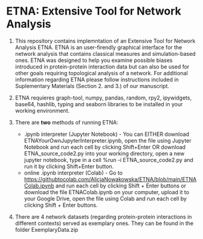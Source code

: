 # ETNA: Extensive Tool for Network Analysis
1. This repository contains implemntation of an Extensive Tool for Network Analysis ETNA. ETNA is an user-firendly graphical interface for the network analysis that contains classical measures and simulation-based ones. ETNA was designed to help you examine possible biases introduced in protein-protein interaction data but can also be used for other goals requiring topological analysis of a network. For additional information regarding ETNA please follow instructions included in Suplementary Materials (Section 2. and 3.) of our manuscript.

2. ETNA requieres graph-tool, numpy, pandas, random, rpy2, ipywidgets, base64, hashlib, typing and seaborn libraries to be installed in your working environment.

3. There are **two** methods of running ETNA: 
    * .ipynb interpreter (Jupyter Notebook) - You can EITHER download ETNAYourOwnJupyterInterpreter.ipynb, open the file using Jupyter Notebook and run each cell by clicking Shift+Enter OR download ETNA_source_code2.py into your working directory, open a new jupyter notebook, type in a cell %run -i ETNA_source_code2.py and run it by clicking Shift+Enter button.
    * online .ipynb interpreter (Colab) - Go to https://githubtocolab.com/AlicjaNowakowska/ETNA/blob/main/ETNAColab.ipynb and run each cell by clicking Shift + Enter buttons or download the file ETNAColab.ipynb on your computer, upload it to your Google Drive, open the file using Colab and run each cell by clicking Shift + Enter buttons. 
  
4. There are 4 network datasets (regarding protein-protein interactions in different contexts) served as exemplary ones. They can be found in the folder ExemplaryData.zip

